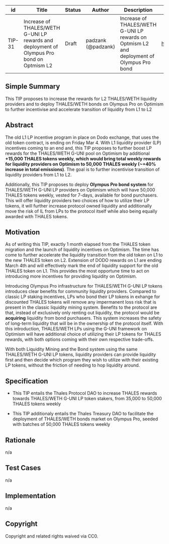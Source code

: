 | id | Title | Status | Author | Description | Discussions to | Created |
| ----------- | ----------- | ----------- | ----------- | ----------- | ----------- | ----------- |
| TIP-31 | Increase of THALES/WETH G-UNI LP rewards and deployment of Olympus Pro bond on Optmism L2 | Draft | padzank (@padzank)| Increase of THALES/WETH G-UNI LP rewards on Optmism L2 and deployment of Olympus Pro bond  | https://discord.gg/rPpPcMXSeU | 2022-03-01
 
## Simple Summary
 
This TIP proposes to increase the rewards for L2 THALES/WETH liquidity providers and to deploy THALES/WETH bonds on Olympus Pro on Optimism to further incentivise and accelerate transition of liquidity from L1 to L2
 
## Abstract
 
The old L1 LP incentive program in place on Dodo exchange, that uses the old token contract, is ending on Friday Mar 4. With L1 liquidity provider (LP) incentives coming to an end and, this TIP proposes to further boost LP rewards for the THALES/WETH G-UNI pool on Optimism by additional **+15,000 THALES tokens weekly, which would bring total weekly rewards for liquidity providers on Optimism to 50,000 THALES weekly (~+40% increase in total emissions)**. The goal is to further incentivise transition of liquidity providers from L1 to L2.  
  
Additionally, this TIP proposes to deploy **Olympus Pro bond system** for THALES/WETH G-UNI LP providers on Optimism which will have 50,000 THALES tokens weekly, vested for 7-days, available for bond purchasers. This will offer liquidity providers two choices of how to utilize their LP tokens, it will further increase protocol owned liquidity and additionally move the risk of IL from LPs to the protocol itself while also being equally awarded with THALES tokens.

## Motivation
 
As of writing this TIP, exactly 1 month elapsed from the THALES token migration and the launch of liquidity incentives on Optimism. The time has come to further accelerate the liquidity transition from the old token on L1 to the new THALES token on L2. Extension of DODO rewards on L1 are ending March 4th and will effectively mark the end of liquidity support for the old THALES token on L1. This provides the most opportune time to act on introducing more incentives for providing liquidity on Optimism.

Introducing Olympus Pro infrastructure for THALES/WETH G-UNI LP tokens introduces clear benefits for community liquidity providers. Compared to classic LP staking incentives, LPs who bond their LP tokens in exhange for discounted THALES tokens will remove any impermanent loss risk that is present in the classic liquidity mining system. Benefits to the protocol are that, instead of exclusively only renting out liquidity, the protocol would be **acquiring** liquidity from bond purchasers. This system increases the safety of long-term liquidity that will be in the ownership of the protocol itself. With this introduction, THALES/WETH LPs using the G-UNI framework on Optimism will have additional choice of utilizing their LP tokens for THALES rewards, with both options coming with their own respective trade-offs.  
  
With both Liquidity Mining and the Bond system using the same THALES/WETH G-UNI LP tokens, liquidity providers can provide liquidity first and then decide which program they wish to utilize with their existing LP tokens, without the friction of needing to hop liquidity around.  


## Specification
 
  - This TIP entails the Thales Protocol DAO to increase THALES rewards towards THALES/WETH G-UNI LP token stakers, from 35,000 to 50,000 THALES tokens weekly

  - This TIP additionaly entails the Thales Treasury DAO to facilitate the deployment of THALES/WETH bonds market on Olympus Pro, seeded with batches of 50,000 THALES tokens weekly
 
## Rationale
 
n/a
 
## Test Cases
 
n/a
 
## Implementation
 
n/a
 
## Copyright
 
Copyright and related rights waived via CC0.
